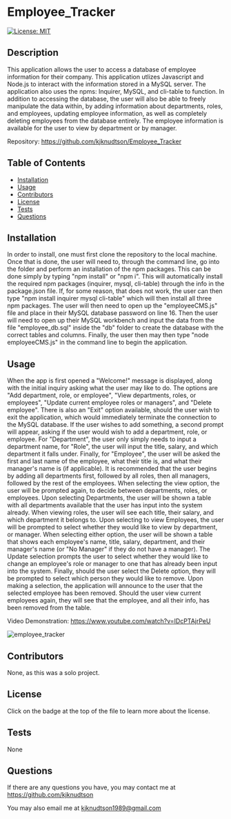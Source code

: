 # Employee_Tracker
  
  [![License: MIT](https://img.shields.io/badge/License-MIT-yellow.svg)](https://opensource.org/licenses/MIT)
  
  ## Description

  This application allows the user to access a database of employee information for their company.  This application utlizes Javascript and Node.js to interact with the information stored in a MySQL server.  The application also uses the npms: Inquirer, MySQL, and cli-table to function.  In addition to accessing the database, the user will also be able to freely manipulate the data within, by adding information about departments, roles, and employees, updating employee information, as well as completely deleting employees from the database entirely.  The employee information is available for the user to view by department or by manager.

  Repository: https://github.com/kjknudtson/Employee_Tracker

  ## Table of Contents

  * [Installation](#installation)
  * [Usage](#usage)
  * [Contributors](#contributors)
  * [License](#license)
  * [Tests](#tests)
  * [Questions](#questions)

  ## Installation

  In order to install, one must first clone the repository to the local machine.  Once that is done, the user will need to, through the command line, go into the folder and perform an installation of the npm packages.  This can be done simply by typing "npm install" or "npm i".  This will automatically install the required npm packages (inquirer, mysql, cli-table) through the info in the package.json file.  If, for some reason, that does not work, the user can then type "npm install inquirer mysql cli-table" which will then install all three npm packages.  The user will then need to open up the "employeeCMS.js" file and place in their MySQL database password on line 16.  Then the user will need to open up their MySQL workbench and input the data from the file "employee_db.sql" inside the "db" folder to create the database with the correct tables and columns.  Finally, the user then may then type "node employeeCMS.js" in the command line to begin the application.

  ## Usage

  When the app is first opened a "Welcome!" message is displayed, along with the initial inquiry asking what the user may like to do.  The options are "Add department, role, or employee", "View departments, roles, or employees", "Update current employee roles or managers", and "Delete employee".  There is also an "Exit" option available, should the user wish to exit the application, which would immediately terminate the connection to the MySQL database.  If the user wishes to add something, a second prompt will appear, asking if the user would wish to add a department, role, or employee.  For "Department", the user only simply needs to input a department name, for "Role", the user will input the title, salary, and which department it falls under.  Finally, for "Employee", the user will be asked the first and last name of the employee, what their title is, and what their manager's name is (if applicable).  It is recommended that the user begins by adding all departments first, followed by all roles, then all managers, followed by the rest of the employees.  When selecting the view option, the user will be prompted again, to decide between departments, roles, or employees.  Upon selecting Departments, the user will be shown a table with all departments available that the user has input into the system already.  When viewing roles, the user will see each title, their salary, and which department it belongs to.  Upon selecting to view Employees, the user will be prompted to select whether they would like to view by department, or manager.  When selecting either option, the user will be shown a table that shows each employee's name, title, salary, department, and their manager's name (or "No Manager" if they do not have a manager).  The Update selection prompts the user to select whether they would like to change an employee's role or manager to one that has already been input into the system.  Finally, should the user select the Delete option, they will be prompted to select which person they would like to remove.  Upon making a selection, the application will announce to the user that the selected employee has been removed.  Should the user view current employees again, they will see that the employee, and all their info, has been removed from the table.
  
  Video Demonstration: https://www.youtube.com/watch?v=IDcPTAjrPeU

  ![employee_tracker](https://user-images.githubusercontent.com/64320048/89109008-0f01fb80-d403-11ea-822c-4ddbedbb6ccd.png)

  ## Contributors

  None, as this was a solo project.

  ## License

  Click on the badge at the top of the file to learn more about the license.

  ## Tests

  None

  ## Questions

  If there are any questions you have, you may contact me at https://github.com/kjknudtson

  You may also email me at kjknudtson1989@gmail.com
